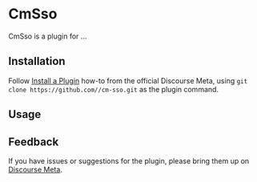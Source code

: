 # CmSso

CmSso is a plugin for ...

## Installation

Follow [Install a Plugin](https://meta.discourse.org/t/install-a-plugin/19157)
how-to from the official Discourse Meta, using `git clone https://github.com//cm-sso.git`
as the plugin command.

## Usage

## Feedback

If you have issues or suggestions for the plugin, please bring them up on
[Discourse Meta](https://meta.discourse.org).
